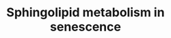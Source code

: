 ---
annotations:
- id: PW:0000651
  parent: regulatory pathway
  type: Pathway Ontology
  value: aging pathway
- id: PW:0000197
  parent: classic metabolic pathway
  type: Pathway Ontology
  value: sphingolipid metabolic pathway
authors:
- TadeIdowu
- DKalbe
- Mario5181
- JDoreen
- Eweitz
- Larsgw
description: 'Sphingolipids, which include sphingomyelins, sphingosines and ceramides
  are bioactive bioactive molecules present in all eukaryotic cells, are important
  in regulating various aspects of cell biology, such as cell cycle, proliferation,
  and even senescence (Trayssac et al., 2018). Evidence shows that ceramide metabolism
  is deregulated in cellular senescence and can even induce it. (Venable et al., 2006).  Ceramides
  are thought to induce senescence in a p53 dependent and independent manner by hypophosphorylated
  retinoblastoma protein (Lee et al., 2000; Dix 2018; Jeffries & Krupenko, 2018).
  Ceramides function both down- and upstream of p53 (Jeffries et al., 2018). p53 mediates
  the interference of the phosphorylation of retinoblastoma-like protein RBL1 and
  RBL through the cyclin-dependent kinase inhibitor p21 (Jeffries et & Krupenko, 2018).
  Additionally, p53 has been demonstrated to directly activate ceramide synthase.
  (Jeffries & Krupenko, 2018). Consequently, this implies a feedback mechanism between
  ceramides and the tumor suppressor.  Ceramide also interacts directly with human
  telomerase reverse transcriptase (hTERT) by inhibiting it, therefore causing telomere
  instability (Hannun & Obeid, 2002; Deevska et al., 2021).   Ceramides activate protein
  phosphatase 1 and 2A (PP1 and PP2A), which increases the levels of p21 (Trayssac
  et al., 2018). This then inhibits the cyclin dependent kinase 2 (CDK2) and CDK4.
  As a consequence, the retinoblastoma protein is hypophosphorylated and induces senescence
  (Lee et al., 2000; Dix 2018). The hypophosphorylated retinoblastoma protein leads
  to the inhibition of E2F (Dix, 2018; Jeffries & Krupenko, 2018). This group of genes
  is normally responsible for cell proliferation and therefore their inhibition causes
  senescence (Dix 2018). In addition to that, PP1 and PP2A directly interfere with
  Rb by dephosphorylating it (Dix 2018). These two phosphatases also inhibit the mTOR
  pathway that is associated with cell proliferation (Millner & Atilla-Gokcumen, 2020).  Sphingosine-1-phosphate
  (S1P) is thought to induce cell proliferation and migration by binding to S1PR1
  and S1PR5. This is downregulated in senescence (Trayssac et al., 2018). In cellular
  senescence, S1P has been shown to be depleted as a result of a downregulation of
  sphingosine kinase 1 (SPHK1), induced by p53. The downregulation of SK1 is thought
  to be due to its degradation induced by p53 (Kim et al., 2019). Moreover, S1P has
  hTERT as a direct target and promotes its stability (Magali et al., 2021). Furthermore,
  there is an increase in S1P binding to the S1P receptor 2 (S1PR2), which has been
  associated with the release of pro-inflammatory cytokines and therefore the SASP.
  S1P is also thought to inhibit ceramide synthase 2 (CERS2), which catalyzes the
  conversion of sphingosine into ceramide (Magali et al., 2021).   Sphingosine is
  increased in senescence cells by the increase of S1P-phopshatase (SGPP1) and the
  increase in acid ceramidase ASAH-1 SGPP1 catalyzes the conversion of S1P to sphingosine,
  while ASAH-1 catalyzes the conversion of ceramide to sphingosine (Munk et al., 2021;
  Kim et al., 2019). This causes the dephosphorylation of retinoblastoma protein,
  which further causes senescence (Trayssac et al., 2018).  Ceramide can be synthesized
  de novo starting with the conversion of palmitoyl-CoA and serine to 3-ketodihydrosphingosine.
  Upregulation of ceramide synthase 4 (CERS4), which converts dihydro-sphingosine
  into dihydro-ceramide. CERS4 has been thought to be a key enzyme in two types of
  senescence: OIS and replicative senescence, by mediating its effects through the
  PP1-Rb-E2F axis (Dix, 2018)  Galactosidase β1 (GLB1) and in glucosylceramidase (GBA),
  which catalyze the conversion of lactosylceramide to glucosylceramide and the conversion
  of glucosylceramide to ceramide, respectively, are upregulated in cellular senescence.
  Additionally, there is a decrease in glucosylceramidase synthase, which catalyzes
  the formation of glucosylceramide from ceramide (Flor et al., 2017).  Activation
  of p53, due to DNA damage, leads to an increase of neutral sphingomyelinase 2 (nSMase
  2) (Deevska et al., 2021; Jeffries & Krupenko, 2018). Moreover, it has been noted
  that in senescent cells, there are elevated levels of neutral sphingomyelinases
  ( Millner & Atilla-Gokcumen, 2020). These enzymes catalyze the conversion of sphingomyelin
  to ceramide (Gey & Seeger, 2013).  Elevated ceramide levels result in elevated diacylglycerol
  (DAG) levels (Deevska et al., 2021). These two lipids are linked by sphingomyelin
  synthase 2 (SGMS2). SGMS2 catalyzes the transfer of a phosphorycholine group from
  phosphatidylcholine to ceramide, yielding sphingomyelin and DAG.  In cellular senescence,
  SMS was found to be overexpressed. This caused an increase in DAG which caused the
  chronic activation of its downstream effectors. This causes the downregulation of
  protein kinase C α and β (PKCα and β) via the prolonged activation of phospholipase
  C. The consequences of this is the activation of p53 and p38, leading to SASP and
  senescence (Deevska et al., 2021).'
last-edited: 2023-11-28
ndex: 7ccd2197-5c75-11ec-b3be-0ac135e8bacf
organisms:
- Homo sapiens
redirect_from:
- /index.php/Pathway:WP5121
- /instance/WP5121
- /instance/WP5121_r125321
revision: r125321
schema-jsonld:
- '@context': https://schema.org/
  '@id': https://wikipathways.github.io/pathways/WP5121.html
  '@type': Dataset
  creator:
    '@type': Organization
    name: WikiPathways
  description: 'Sphingolipids, which include sphingomyelins, sphingosines and ceramides
    are bioactive bioactive molecules present in all eukaryotic cells, are important
    in regulating various aspects of cell biology, such as cell cycle, proliferation,
    and even senescence (Trayssac et al., 2018). Evidence shows that ceramide metabolism
    is deregulated in cellular senescence and can even induce it. (Venable et al.,
    2006).  Ceramides are thought to induce senescence in a p53 dependent and independent
    manner by hypophosphorylated retinoblastoma protein (Lee et al., 2000; Dix 2018;
    Jeffries & Krupenko, 2018). Ceramides function both down- and upstream of p53
    (Jeffries et al., 2018). p53 mediates the interference of the phosphorylation
    of retinoblastoma-like protein RBL1 and RBL through the cyclin-dependent kinase
    inhibitor p21 (Jeffries et & Krupenko, 2018). Additionally, p53 has been demonstrated
    to directly activate ceramide synthase. (Jeffries & Krupenko, 2018). Consequently,
    this implies a feedback mechanism between ceramides and the tumor suppressor.  Ceramide
    also interacts directly with human telomerase reverse transcriptase (hTERT) by
    inhibiting it, therefore causing telomere instability (Hannun & Obeid, 2002; Deevska
    et al., 2021).   Ceramides activate protein phosphatase 1 and 2A (PP1 and PP2A),
    which increases the levels of p21 (Trayssac et al., 2018). This then inhibits
    the cyclin dependent kinase 2 (CDK2) and CDK4. As a consequence, the retinoblastoma
    protein is hypophosphorylated and induces senescence (Lee et al., 2000; Dix 2018).
    The hypophosphorylated retinoblastoma protein leads to the inhibition of E2F (Dix,
    2018; Jeffries & Krupenko, 2018). This group of genes is normally responsible
    for cell proliferation and therefore their inhibition causes senescence (Dix 2018).
    In addition to that, PP1 and PP2A directly interfere with Rb by dephosphorylating
    it (Dix 2018). These two phosphatases also inhibit the mTOR pathway that is associated
    with cell proliferation (Millner & Atilla-Gokcumen, 2020).  Sphingosine-1-phosphate
    (S1P) is thought to induce cell proliferation and migration by binding to S1PR1
    and S1PR5. This is downregulated in senescence (Trayssac et al., 2018). In cellular
    senescence, S1P has been shown to be depleted as a result of a downregulation
    of sphingosine kinase 1 (SPHK1), induced by p53. The downregulation of SK1 is
    thought to be due to its degradation induced by p53 (Kim et al., 2019). Moreover,
    S1P has hTERT as a direct target and promotes its stability (Magali et al., 2021).
    Furthermore, there is an increase in S1P binding to the S1P receptor 2 (S1PR2),
    which has been associated with the release of pro-inflammatory cytokines and therefore
    the SASP. S1P is also thought to inhibit ceramide synthase 2 (CERS2), which catalyzes
    the conversion of sphingosine into ceramide (Magali et al., 2021).   Sphingosine
    is increased in senescence cells by the increase of S1P-phopshatase (SGPP1) and
    the increase in acid ceramidase ASAH-1 SGPP1 catalyzes the conversion of S1P to
    sphingosine, while ASAH-1 catalyzes the conversion of ceramide to sphingosine
    (Munk et al., 2021; Kim et al., 2019). This causes the dephosphorylation of retinoblastoma
    protein, which further causes senescence (Trayssac et al., 2018).  Ceramide can
    be synthesized de novo starting with the conversion of palmitoyl-CoA and serine
    to 3-ketodihydrosphingosine. Upregulation of ceramide synthase 4 (CERS4), which
    converts dihydro-sphingosine into dihydro-ceramide. CERS4 has been thought to
    be a key enzyme in two types of senescence: OIS and replicative senescence, by
    mediating its effects through the PP1-Rb-E2F axis (Dix, 2018)  Galactosidase β1
    (GLB1) and in glucosylceramidase (GBA), which catalyze the conversion of lactosylceramide
    to glucosylceramide and the conversion of glucosylceramide to ceramide, respectively,
    are upregulated in cellular senescence. Additionally, there is a decrease in glucosylceramidase
    synthase, which catalyzes the formation of glucosylceramide from ceramide (Flor
    et al., 2017).  Activation of p53, due to DNA damage, leads to an increase of
    neutral sphingomyelinase 2 (nSMase 2) (Deevska et al., 2021; Jeffries & Krupenko,
    2018). Moreover, it has been noted that in senescent cells, there are elevated
    levels of neutral sphingomyelinases ( Millner & Atilla-Gokcumen, 2020). These
    enzymes catalyze the conversion of sphingomyelin to ceramide (Gey & Seeger, 2013).  Elevated
    ceramide levels result in elevated diacylglycerol (DAG) levels (Deevska et al.,
    2021). These two lipids are linked by sphingomyelin synthase 2 (SGMS2). SGMS2
    catalyzes the transfer of a phosphorycholine group from phosphatidylcholine to
    ceramide, yielding sphingomyelin and DAG.  In cellular senescence, SMS was found
    to be overexpressed. This caused an increase in DAG which caused the chronic activation
    of its downstream effectors. This causes the downregulation of protein kinase
    C α and β (PKCα and β) via the prolonged activation of phospholipase C. The consequences
    of this is the activation of p53 and p38, leading to SASP and senescence (Deevska
    et al., 2021).'
  keywords:
  - 3-ketodihydrosphingosine
  - 3-ketodihydrosphingosine reductase
  - ASAH1
  - C18-dihydrosphingosine
  - CDK2
  - CDK4
  - CERS2
  - CERS4
  - Ceramide glucosyltransferase
  - DEGS1
  - Dihydroceramides
  - E2F1
  - GLB1
  - Glucosylceramidase
  - Glucosylceramide
  - MAPK1
  - MTOR
  - Neutral sphingomyelinase 2
  - P38
  - PLC
  - PP1
  - PP2
  - Palmitoyl-CoA
  - Phosphatidylcholines
  - Protein kinase C alpha type
  - Protein kinase C beta type
  - RB1
  - S1PR1
  - S1PR2
  - S1PR5
  - SGMS2
  - SGPP1
  - SPHK1
  - Serine palmitoyltransferase 1
  - 'Sphingosine '
  - Sphingosine-1-phosphate
  - Telomerase reverse transcriptase
  - ceramides
  - diacylglycerols
  - lactosylceramide
  - p21
  - 'p53 '
  - serine
  - sphingomyelins
  license: CC0
  name: Sphingolipid metabolism in senescence
seo: CreativeWork
title: Sphingolipid metabolism in senescence
wpid: WP5121
---